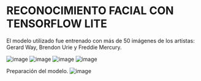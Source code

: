 # RECONOCIMIENTO FACIAL CON TENSORFLOW LITE
El modelo utilizado fue entrenado con más de 50 imágenes de los artistas: Gerard Way, Brendon Urie y Freddie Mercury.

![image](https://github.com/Hecmi/Reconocimiento_Facial_TensorFlowLite/assets/120283562/ba1f3fee-2e05-4826-ac11-65a3eb0c2955)
![image](https://github.com/Hecmi/Reconocimiento_Facial_TensorFlowLite/assets/120283562/a275c645-c481-43d9-8d2e-399e706921eb)
![image](https://github.com/Hecmi/Reconocimiento_Facial_TensorFlowLite/assets/120283562/1032d425-a598-4989-8c8c-ea26e40a481d)
![image](https://github.com/Hecmi/Reconocimiento_Facial_TensorFlowLite/assets/120283562/f7866a91-cdc2-47fd-b6d4-9da22eadfa75)


Preparación del modelo.
![image](https://github.com/Hecmi/Reconocimiento_Facial_TensorFlowLite/assets/120283562/7b8e2317-e160-4fe1-a560-49daee6015fe)

